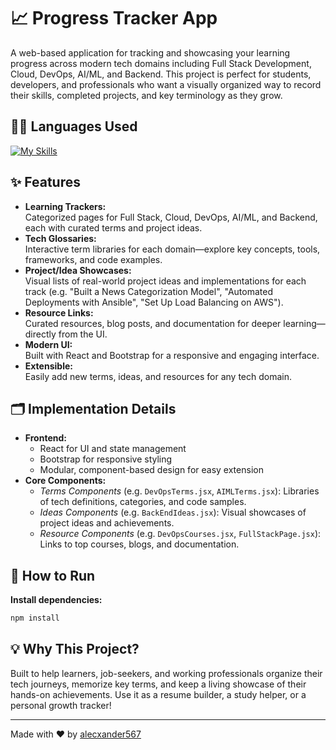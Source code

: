 # 📈 Progress Tracker App

A web-based application for tracking and showcasing your learning progress across modern tech domains including Full Stack Development, Cloud, DevOps, AI/ML, and Backend. This project is perfect for students, developers, and professionals who want a visually organized way to record their skills, completed projects, and key terminology as they grow.

## 🧑‍💻 Languages Used

[![My Skills](https://skillicons.dev/icons?i=html,css,js,react,bootstrap)](https://skillicons.dev)

## ✨ Features

- **Learning Trackers:**  
  Categorized pages for Full Stack, Cloud, DevOps, AI/ML, and Backend, each with curated terms and project ideas.
- **Tech Glossaries:**  
  Interactive term libraries for each domain—explore key concepts, tools, frameworks, and code examples.
- **Project/Idea Showcases:**  
  Visual lists of real-world project ideas and implementations for each track (e.g. "Built a News Categorization Model", "Automated Deployments with Ansible", "Set Up Load Balancing on AWS").
- **Resource Links:**  
  Curated resources, blog posts, and documentation for deeper learning—directly from the UI.
- **Modern UI:**  
  Built with React and Bootstrap for a responsive and engaging interface.
- **Extensible:**  
  Easily add new terms, ideas, and resources for any tech domain.

## 🗂️ Implementation Details

- **Frontend:**  
  - React for UI and state management  
  - Bootstrap for responsive styling  
  - Modular, component-based design for easy extension  
- **Core Components:**  
  - *Terms Components* (e.g. `DevOpsTerms.jsx`, `AIMLTerms.jsx`): Libraries of tech definitions, categories, and code samples.
  - *Ideas Components* (e.g. `BackEndIdeas.jsx`): Visual showcases of project ideas and achievements.
  - *Resource Components* (e.g. `DevOpsCourses.jsx`, `FullStackPage.jsx`): Links to top courses, blogs, and documentation.

## 🏁 How to Run
 **Install dependencies:**
   ```bash
   npm install
   ```

## 💡 Why This Project?

Built to help learners, job-seekers, and working professionals organize their tech journeys, memorize key terms, and keep a living showcase of their hands-on achievements. Use it as a resume builder, a study helper, or a personal growth tracker!

---

Made with ❤️ by [alecxander567](https://github.com/alecxander567)
